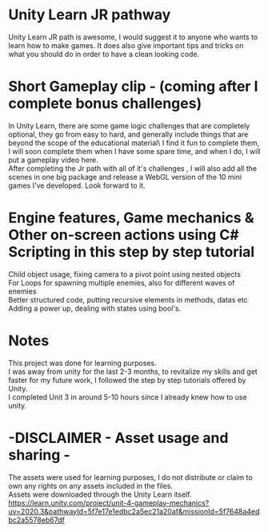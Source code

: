 # Unity Learn JR pathway
Unity Learn JR path is awesome, I would suggest it to anyone who wants to learn how to make games. It does also give important tips and tricks on what you should do in order to have a clean looking code. 

# Short Gameplay clip - (coming after I complete bonus challenges)

In Unity Learn, there are some game logic challenges that are completely optional, they go from easy to hard, and generally include things that are beyond the scope of the educational material\ 
I find it fun to complete them, I will soon complete them when I have some spare time, and when I do, I will put a gameplay video here.\
After completing the Jr path with all of it's challenges , I will also add all the scenes in one big package and release a WebGL version of the 10 mini games I've developed. Look forward to it.

# Engine features, Game mechanics & Other on-screen actions using C# Scripting in this step by step tutorial
Child object usage, fixing camera to a pivot point using nested objects \
For Loops for spawning multiple enemies, also for different waves of enemies \
Better structured code, putting recursive elements in methods, datas etc\
Adding a power up, dealing with states using bool's. 

# Notes
This project was done for learning purposes.\
I was away from unity for the last 2-3 months, to revitalize my skills and get faster for my future work, I followed the step by step tutorials offered by Unity. \
I completed Unit 3 in around 5-10 hours since I already knew how to use unity.

# -DISCLAIMER - Asset usage and sharing -
The assets were used for learning purposes, I do not distribute or claim to own any rights on any assets included in the files.\
Assets were downloaded through the Unity Learn itself. https://learn.unity.com/project/unit-4-gameplay-mechanics?uv=2020.3&pathwayId=5f7e17e1edbc2a5ec21a20af&missionId=5f7648a4edbc2a5578eb67df
